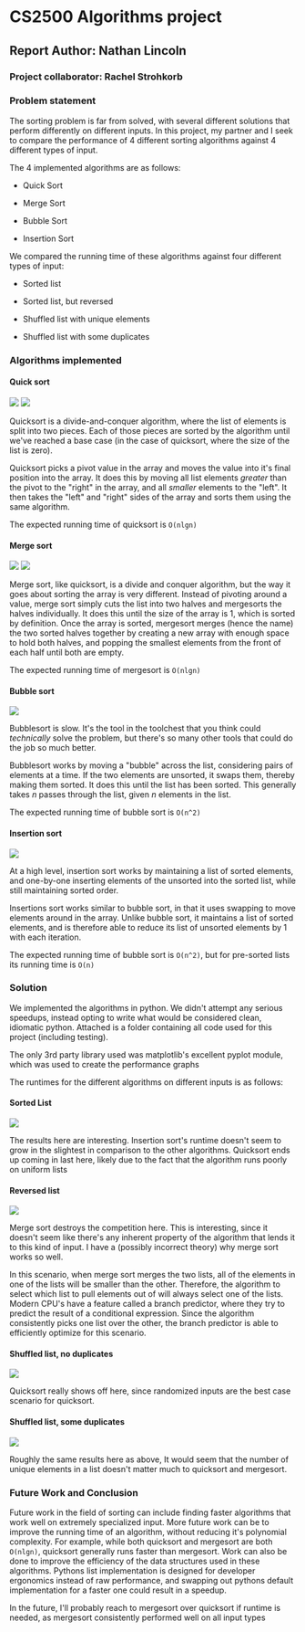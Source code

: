 # CS2500 Algorithms project
## Report Author: Nathan Lincoln
### Project collaborator: Rachel Strohkorb


### Problem statement
The sorting problem is far from solved, with several different solutions that perform differently on different inputs. 
In this project, my partner and I seek to compare the performance of 4 different sorting algorithms against 4 different 
types of input.

The 4 implemented algorithms are as follows:

- Quick Sort

- Merge Sort

- Bubble Sort

- Insertion Sort

We compared the running time of these algorithms against four different types of input:

- Sorted list

- Sorted list, but reversed

- Shuffled list with unique elements

- Shuffled list with some duplicates

### Algorithms implemented

#### Quick sort
![](pseudocode/qsort.png)
![](pseudocode/qsort_partition.png)

Quicksort is a divide-and-conquer algorithm, where the list of elements is split into two pieces. Each of those pieces are
sorted by the algorithm until we've reached a base case (in the case of quicksort, where the size of the list is zero).

Quicksort picks a pivot value in the array and moves the value into it's final position into the array. It does this by
moving all list elements _greater_ than the pivot to the "right" in the array, and all _smaller_ elements to the "left".
It then takes the "left" and "right" sides of the array and sorts them using the same algorithm.

The expected running time of quicksort is `O(nlgn)`

#### Merge sort
![](pseudocode/mergesort.png)
![](pseudocode/mergesort_merge.png)

Merge sort, like quicksort, is a divide and conquer algorithm, but the way it goes about sorting the array is very 
different. Instead of pivoting around a value, merge sort simply cuts the list into two halves and mergesorts the halves
individually. It does this until the size of the array is 1, which is sorted by definition. Once the array is sorted, 
mergesort merges (hence the name) the two sorted halves together by creating a new array with enough space to hold both 
halves, and popping the smallest elements from the front of each half until both are empty.

The expected running time of mergesort is `O(nlgn)`

#### Bubble sort
![](pseudocode/bubblesort.png)

Bubblesort is slow. It's the tool in the toolchest that you think could _technically_ solve the problem, but there's so 
many other tools that could do the job so much better.

Bubblesort works by moving a "bubble" across the list, considering pairs of elements at a time. If the two elements are 
unsorted, it swaps them, thereby making them sorted. It does this until the list has been sorted. This generally takes 
_n_ passes through the list, given _n_ elements in the list.

The expected running time of bubble sort is `O(n^2)`

#### Insertion sort
![](pseudocode/insertion_sort.png)

At a high level, insertion sort works by maintaining a list of sorted elements, and one-by-one inserting elements of the
unsorted into the sorted list, while still maintaining sorted order. 

Insertions sort works similar to bubble sort, in that it uses swapping to move elements around in the array. Unlike 
bubble sort, it maintains a list of sorted elements, and is therefore able to reduce its list of unsorted elements by 1
with each iteration.

The expected running time of bubble sort is `O(n^2)`, but for pre-sorted lists its running time is `O(n)`


### Solution
We implemented the algorithms in python. We didn't attempt any serious speedups, instead opting to write what would be 
considered clean, idiomatic python. Attached is a folder containing all code used for this project (including testing).

The only 3rd party library used was matplotlib's excellent pyplot module, which was used to create the performance 
graphs

The runtimes for the different algorithms on different inputs is as follows:

#### Sorted List
![](multi_images/sorted_list.png)

The results here are interesting. Insertion sort's runtime doesn't seem to grow in the slightest in comparison to the 
other algorithms. Quicksort ends up coming in last here, likely due to the fact that the algorithm runs poorly on uniform
lists

#### Reversed list
![](multi_images/reversed_list.png)

Merge sort destroys the competition here. This is interesting, since it doesn't seem like there's any inherent property 
of the algorithm that lends it to this kind of input. I have a (possibly incorrect theory) why merge sort works so well.

In this scenario, when merge sort merges the two lists, all of the elements in one of the lists will be smaller
than the other. Therefore, the algorithm to select which list to pull elements out of will always select one of the lists.
Modern CPU's have a feature called a branch predictor, where they try to predict the result of a conditional expression.
Since the algorithm consistently picks one list over the other, the branch predictor is able to efficiently optimize
for this scenario.


#### Shuffled list, no duplicates
![](multi_images/random_no_unique.png)

Quicksort really shows off here, since randomized inputs are the best case scenario for quicksort.


#### Shuffled list, some duplicates
![](multi_images/random_few_unique.png)

Roughly the same results here as above, It would seem that the number of unique elements in a list doesn't matter much to
quicksort and mergesort.

### Future Work and Conclusion
Future work in the field of sorting can include finding faster algorithms that work well on extremely specialized input.
More future work can be to improve the running time of an algorithm, without reducing it's polynomial complexity. For 
example, while both quicksort and mergesort are both `O(nlgn)`, quicksort generally runs faster than mergesort.
Work can also be done to improve the efficiency of the data structures used in these algorithms. Pythons list implementation
is designed for developer ergonomics instead of raw performance, and swapping out pythons default implementation for a 
faster one could result in a speedup.

In the future, I'll probably reach to mergesort over quicksort if runtime is needed, as mergesort consistently performed
well on all input types